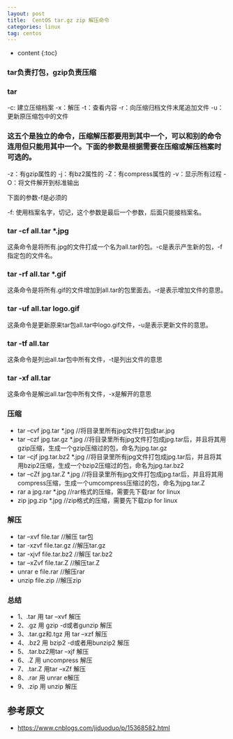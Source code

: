 ```yaml
---
layout: post
title:  CentOS tar.gz zip 解压命令
categories: linux
tag: centos
---
```



* content
{:toc}


### tar负责打包，gzip负责压缩

### tar
-c: 建立压缩档案
-x：解压
-t：查看内容
-r：向压缩归档文件末尾追加文件
-u：更新原压缩包中的文件


### 这五个是独立的命令，压缩解压都要用到其中一个，可以和别的命令连用但只能用其中一个。下面的参数是根据需要在压缩或解压档案时可选的。

-z：有gzip属性的
-j：有bz2属性的
-Z：有compress属性的
-v：显示所有过程
-O：将文件解开到标准输出

下面的参数-f是必须的

-f: 使用档案名字，切记，这个参数是最后一个参数，后面只能接档案名。

### tar -cf all.tar *.jpg
这条命令是将所有.jpg的文件打成一个名为all.tar的包。-c是表示产生新的包，-f指定包的文件名。

### tar -rf all.tar *.gif
这条命令是将所有.gif的文件增加到all.tar的包里面去。-r是表示增加文件的意思。

### tar -uf all.tar logo.gif
这条命令是更新原来tar包all.tar中logo.gif文件，-u是表示更新文件的意思。

### tar -tf all.tar
这条命令是列出all.tar包中所有文件，-t是列出文件的意思

### tar -xf all.tar
这条命令是解出all.tar包中所有文件，-x是解开的意思

### 压缩
- tar –cvf jpg.tar *.jpg //将目录里所有jpg文件打包成tar.jpg
- tar –czf jpg.tar.gz *.jpg //将目录里所有jpg文件打包成jpg.tar后，并且将其用gzip压缩，生成一个gzip压缩过的包，命名为jpg.tar.gz
- tar –cjf jpg.tar.bz2 *.jpg //将目录里所有jpg文件打包成jpg.tar后，并且将其用bzip2压缩，生成一个bzip2压缩过的包，命名为jpg.tar.bz2
- tar –cZf jpg.tar.Z *.jpg //将目录里所有jpg文件打包成jpg.tar后，并且将其用compress压缩，生成一个umcompress压缩过的包，命名为jpg.tar.Z
- rar a jpg.rar *.jpg //rar格式的压缩，需要先下载rar for linux
- zip jpg.zip *.jpg //zip格式的压缩，需要先下载zip for linux

### 解压
- tar –xvf file.tar //解压 tar包
- tar -xzvf file.tar.gz //解压tar.gz
- tar -xjvf file.tar.bz2 //解压 tar.bz2
- tar –xZvf file.tar.Z //解压tar.Z
- unrar e file.rar //解压rar
- unzip file.zip //解压zip

### 总结
- 1、.tar 用 tar –xvf 解压
- 2、.gz 用 gzip -d或者gunzip 解压
- 3、.tar.gz和.tgz 用 tar –xzf 解压
- 4、.bz2 用 bzip2 -d或者用bunzip2 解压
- 5、.tar.bz2用tar –xjf 解压
- 6、.Z 用 uncompress 解压
- 7、.tar.Z 用tar –xZf 解压
- 8、.rar 用 unrar e解压
- 9、.zip 用 unzip 解压


参考原文
-

- <a href="https://www.cnblogs.com/jiduoduo/p/15368582.html" target="_blank">https://www.cnblogs.com/jiduoduo/p/15368582.html</a>